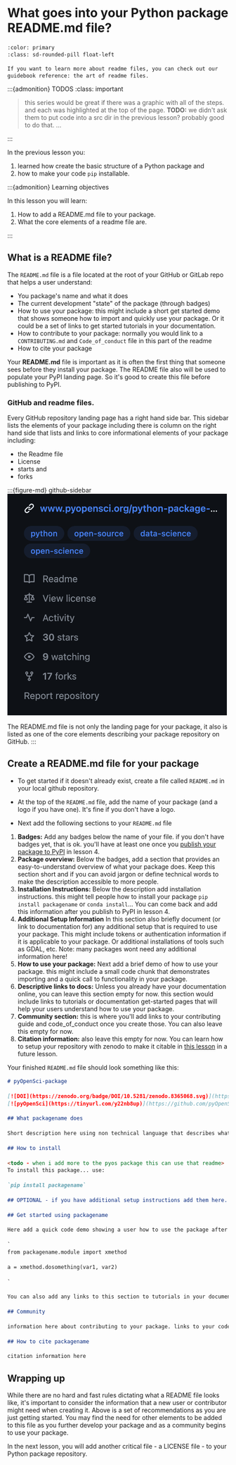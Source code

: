 # What goes into your Python package README.md file?

```{button-link} https://www.pyopensci.org/python-package-guide/documentation/repository-files/readme-file-best-practices.html
:color: primary
:class: sd-rounded-pill float-left

If you want to learn more about readme files, you can check out our guidebook reference: the art of readme files.
```

:::{admonition} TODOS
:class: important

> this series would be great if there was a graphic with all of the steps. and each was highlighted at the top of the page.
> **TODO:** we didn't ask them to put code into a src dir in the previous lesson? probably good to do that.
> ...

:::

In the previous lesson you:

1. learned how create the basic structure of a Python package and
2. how to make your code `pip` installable.

:::{admonition} Learning objectives

In this lesson you will learn:

1. How to add a README.md file to your package.
2. What the core elements of a readme file are.

:::

## What is a README file?

The `README.md` file is a file located at the root of your GitHub or GitLab repo that helps
a user understand:

- You package's name and what it does
- The current development "state" of the package (through badges)
- How to use your package: this might include a short get started demo that shows someone how to import and quickly use your package. Or it could be a set of links to get started tutorials in your documentation.
- How to contribute to your package: normally you would link to a `CONTRIBUTING.md` and `Code_of_conduct` file in this part of the readme
- How to cite your package

Your **README.md** file is important as it is often the first thing that someone sees before they install your package. The README file also will be used to populate your PyPI landing page. So it's good to create this file before publishing to PyPI.

### GitHub and readme files.

Every GitHub repository landing page has a right hand side bar. This sidebar lists the elements of your package including there is column on the right hand side that lists and links to core informational elements of your package including:

- the Readme file
- License
- starts and
- forks

:::{figure-md} github-sidebar
<img src="../images/tutorials/github-repo-sidebar.png" alt="Add alt " width="500px">

The README.md file is not only the landing page for your package, it also is listed as one of the core elements describing your package repository on GitHub.
:::

## Create a README.md file for your package

- To get started if it doesn't already exist, create a file called `README.md` in your local github repository.

- At the top of the `README.md` file, add the name of your package (and a logo if you have one). It's fine if you don't have a logo.

- Next add the following sections to your `README.md` file

1. **Badges:** Add any badges below the name of your file. if you don't have badges yet, that is ok. you'll have at least one once you [publish your package to PyPI](4-publish-pypi) in lesson 4.
2. **Package overview:** Below the badges, add a section that provides an easy-to-understand overview of what your package does. Keep this section short and if you can avoid jargon or define technical words to make the description accessible to more people.
3. **Installation Instructions:** Below the description add installation instructions. this might tell people how to install your package `pip install packagename` or `conda install`... You can come back and add this information after you publish to PyPI in lesson 4.
4. **Additional Setup Information** In this section also briefly document (or link to documentation for) any additional setup that is required to use your package. This might include tokens or authentication information if it is applicable to your package. Or additional installations of tools such as GDAL, etc. Note: many packages wont need any additional information here!
5. **How to use your package:** Next add a brief demo of how to use your package. this might include a small code chunk that demonstrates importing and a quick call to functionality in your package.
6. **Descriptive links to docs:** Unless you already have your documentation online, you can leave this section empty for now. this section would include links to tutorials or documentation get-started pages that will help your users understand how to use your package.
7. **Community section:** this is where you'll add links to your contributing guide and code_of_conduct once you create those. You can also leave this empty for now.
8. **Citation information:** also leave this empty for now. You can learn how to setup your repository with zenodo to make it citable in [this lesson](extras/2-connect-repo-to-zenodo.md) in a future lesson.

Your finished `README.md` file should look something like this:

```markdown
# pyOpenSci-package

[![DOI](https://zenodo.org/badge/DOI/10.5281/zenodo.8365068.svg)](https://doi.org/10.5281/zenodo.8365068)
[![pyOpenSci](https://tinyurl.com/y22nb8up)](https://github.com/pyOpenSci/software-review/issues/115)

## What packagename does

Short description here using non technical language that describes what your package does.

## How to install

<todo - when i add more to the pyos package this can use that readme>
To install this package... use:

`pip install packagename`

## OPTIONAL - if you have additional setup instructions add them here. if not, skip this section.

## Get started using packagename

Here add a quick code demo showing a user how to use the package after it is installed.

`
from packagename.module import xmethod

a = xmethod.dosomething(var1, var2)

`

You can also add any links to this section to tutorials in your documentation.

## Community

information here about contributing to your package. links to your code of conduct and development guide.

## How to cite packagename

citation information here
```

## Wrapping up

While there are no hard and fast rules dictating what a README file looks like,
it's important to consider the information that a new user or contributor might
need when creating it. Above is a set of recommendations as you are just getting
started. You may find the need for other elements to be added to this file
as you further develop your package and as a community begins to use your
package.

In the next lesson, you will add another critical file - a LICENSE file - to
your Python package repository.
